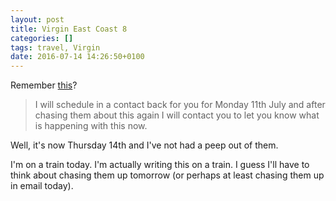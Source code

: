 ```yaml
---
layout: post
title: Virgin East Coast 8
categories: []
tags: travel, Virgin
date: 2016-07-14 14:26:50+0100
---
```


Remember [this](/2016/07/08/virgin_east_coast_7.html)?

> I will schedule in a contact back for you for Monday 11th July and after
> chasing them about this again I will contact you to let you know what is
> happening with this now.

Well, it's now Thursday 14th and I've not had a peep out of them.

I'm on a train today. I'm actually writing this on a train. I guess I'll
have to think about chasing them up tomorrow (or perhaps at least chasing
them up in email today).

